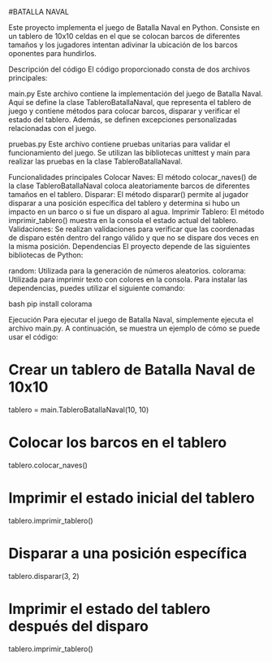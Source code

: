 #BATALLA NAVAL

Este proyecto implementa el juego de Batalla Naval en Python. Consiste en un tablero de 10x10 celdas en el que se colocan barcos de diferentes tamaños y los jugadores intentan adivinar la ubicación de los barcos oponentes para hundirlos.

Descripción del código
El código proporcionado consta de dos archivos principales:

main.py
Este archivo contiene la implementación del juego de Batalla Naval. Aquí se define la clase TableroBatallaNaval, que representa el tablero de juego y contiene métodos para colocar barcos, disparar y verificar el estado del tablero. Además, se definen excepciones personalizadas relacionadas con el juego.

pruebas.py
Este archivo contiene pruebas unitarias para validar el funcionamiento del juego. Se utilizan las bibliotecas unittest y main para realizar las pruebas en la clase TableroBatallaNaval.

Funcionalidades principales
Colocar Naves: El método colocar_naves() de la clase TableroBatallaNaval coloca aleatoriamente barcos de diferentes tamaños en el tablero.
Disparar: El método disparar() permite al jugador disparar a una posición específica del tablero y determina si hubo un impacto en un barco o si fue un disparo al agua.
Imprimir Tablero: El método imprimir_tablero() muestra en la consola el estado actual del tablero.
Validaciones: Se realizan validaciones para verificar que las coordenadas de disparo estén dentro del rango válido y que no se dispare dos veces en la misma posición.
Dependencias
El proyecto depende de las siguientes bibliotecas de Python:

random: Utilizada para la generación de números aleatorios.
colorama: Utilizada para imprimir texto con colores en la consola.
Para instalar las dependencias, puedes utilizar el siguiente comando:

bash
pip install colorama

Ejecución
Para ejecutar el juego de Batalla Naval, simplemente ejecuta el archivo main.py. A continuación, se muestra un ejemplo de cómo se puede usar el código:


# Crear un tablero de Batalla Naval de 10x10
tablero = main.TableroBatallaNaval(10, 10)

# Colocar los barcos en el tablero
tablero.colocar_naves()

# Imprimir el estado inicial del tablero
tablero.imprimir_tablero()

# Disparar a una posición específica
tablero.disparar(3, 2)

# Imprimir el estado del tablero después del disparo
tablero.imprimir_tablero()
